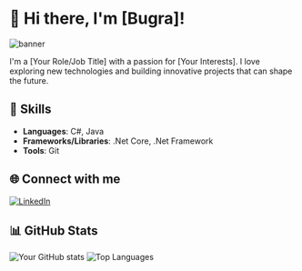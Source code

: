 # 👋 Hi there, I'm [Bugra]!

![banner](https://your-banner-image-url)

I'm a [Your Role/Job Title] with a passion for [Your Interests]. I love exploring new technologies and building innovative projects that can shape the future.

## 🚀 Skills

- **Languages**: C#, Java
- **Frameworks/Libraries**: .Net Core, .Net Framework
- **Tools**: Git

## 🌐 Connect with me

[![LinkedIn](https://img.shields.io/badge/LinkedIn-0077B5?style=for-the-badge&logo=linkedin&logoColor=white)](https://www.linkedin.com/in/bu%C4%9Fra-kaan-593965205)

## 📊 GitHub Stats

![Your GitHub stats](https://github-readme-stats.vercel.app/api?username=bugrakaann&show_icons=true&theme=radical)
![Top Languages](https://github-readme-stats.vercel.app/api/top-langs/?username=bugrakaann&layout=compact&theme=radical)

